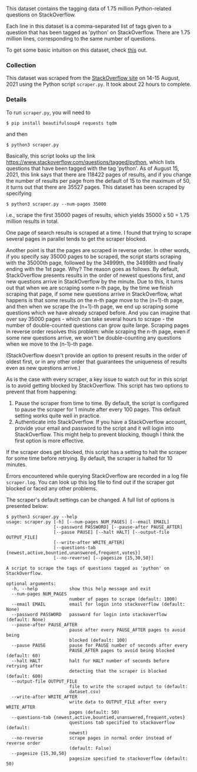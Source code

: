 This dataset contains the tagging data of 1.75 million Python-related questions on StackOverflow.

Each line in this dataset is a comma-separated list of tags given to a question that has been tagged as 'python' on StackOverflow. There are 1.75 million lines, corresponding to the same number of questions.

To get some basic intuition on this dataset, check [this](exploration/index.md) out.

### Collection

This dataset was scraped from the [StackOverflow site](https://www.stackoverflow.com) on 14-15 August, 2021 using the Python script `scraper.py`. It took about 22 hours to complete.

### Details

To run `scraper.py`, you will need to
```
$ pip install beautifulsoup4 requests tqdm
```
and then
```
$ python3 scraper.py
```

Basically, this script looks up the link <https://www.stackoverflow.com/questions/tagged/python>, which lists questions that have been tagged with the tag 'python'. As of August 15, 2021, this link says that there are 118422 pages of results, and if you change the number of results per page from the default of 15 to the maximum of 50, it turns out that there are 35527 pages. This dataset has been scraped by specifying
```
$ python3 scraper.py --num-pages 35000
```
i.e., scrape the first 35000 pages of results, which yields 35000 x 50 = 1.75 million results in total.

One page of search results is scraped at a time. I found that trying to scrape several pages in parallel tends to get the scraper blocked.

Another point is that the pages are scraped in reverse order. In other words, if you specify say 35000 pages to be scraped, the script starts scraping with the 35000th page, followed by the 34999th, the 34998th and finally ending with the 1st page. Why? The reason goes as follows. By default, StackOverflow presents results in the order of newest questions first, and new questions arrive in StackOverflow by the minute. Due to this, it turns out that when we are scraping some n-th page, by the time we finish scraping that page, if some new questions arrive in StackOverflow, what happens is that some results on the n-th page move to the (n+1)-th page, and then when we scrape the (n+1)-th page, we end up scraping some questions which we have already scraped before. And you can imagine that over say 35000 pages - which can take several hours to scrape - the number of double-counted questions can grow quite large. Scraping pages in reverse order resolves this problem: while scraping the n-th page, even if some new questions arrive, we won't be double-counting any questions when we move to the (n-1)-th page.

(StackOverflow doesn't provide an option to present results in the order of oldest first, or in any other order that guarantees the uniqueness of results even as new questions arrive.)

As is the case with every scraper, a key issue to watch out for in this script is to avoid getting blocked by StackOverflow. This script has two options to prevent that from happening:
  1. Pause the scraper from time to time. By default, the script is configured to pause the scraper for 1 minute after every 100 pages. This default setting works quite well in practice.
  2. Authenticate into StackOverflow. If you have a StackOverflow account, provide your email and password to the script and it will login into StackOverflow. This might help to prevent blocking, though I think the first option is more effective.

If the scraper does get blocked, this script has a setting to halt the scraper for some time before retrying. By default, the scraper is halted for 10 minutes.

Errors encountered while querying StackOverflow are recorded in a log file `scraper.log`. You can look up this log file to find out if the scraper got blocked or faced any other problems.

The scraper's default settings can be changed. A full list of options is presented below:
```
$ python3 scraper.py --help
usage: scraper.py [-h] [--num-pages NUM_PAGES] [--email EMAIL]
                  [--password PASSWORD] [--pause-after PAUSE_AFTER]
                  [--pause PAUSE] [--halt HALT] [--output-file OUTPUT_FILE]
                  [--write-after WRITE_AFTER]
                  [--questions-tab {newest,active,bountied,unanswered,frequent,votes}]
                  [--no-reverse] [--pagesize {15,30,50}]

A script to scrape the tags of questions tagged as 'python' on StackOverflow.

optional arguments:
  -h, --help            show this help message and exit
  --num-pages NUM_PAGES
                        number of pages to scrape (default: 1000)
  --email EMAIL         email for login into stackoverflow (default: None)
  --password PASSWORD   password for login into stackoverflow (default: None)
  --pause-after PAUSE_AFTER
                        pause after every PAUSE_AFTER pages to avoid being
                        blocked (default: 100)
  --pause PAUSE         pause for PAUSE number of seconds after every
                        PAUSE_AFTER pages to avoid being blocked (default: 60)
  --halt HALT           halt for HALT number of seconds before retrying after
                        detecting that the scraper is blocked (default: 600)
  --output-file OUTPUT_FILE
                        file to write the scraped output to (default:
                        dataset.csv)
  --write-after WRITE_AFTER
                        write data to OUTPUT_FILE after every WRITE_AFTER
                        pages (default: 50)
  --questions-tab {newest,active,bountied,unanswered,frequent,votes}
                        questions tab specified to stackoverflow (default:
                        newest)
  --no-reverse          scrape pages in normal order instead of reverse order
                        (default: False)
  --pagesize {15,30,50}
                        pagesize specified to stackoverflow (default: 50)
```
